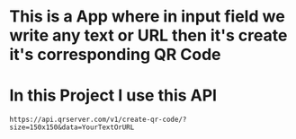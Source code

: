 # This is a App where in input field we write any text or URL then it's create it's corresponding QR Code

#  In this Project I use this API
```
https://api.qrserver.com/v1/create-qr-code/?size=150x150&data=YourTextOrURL
```
